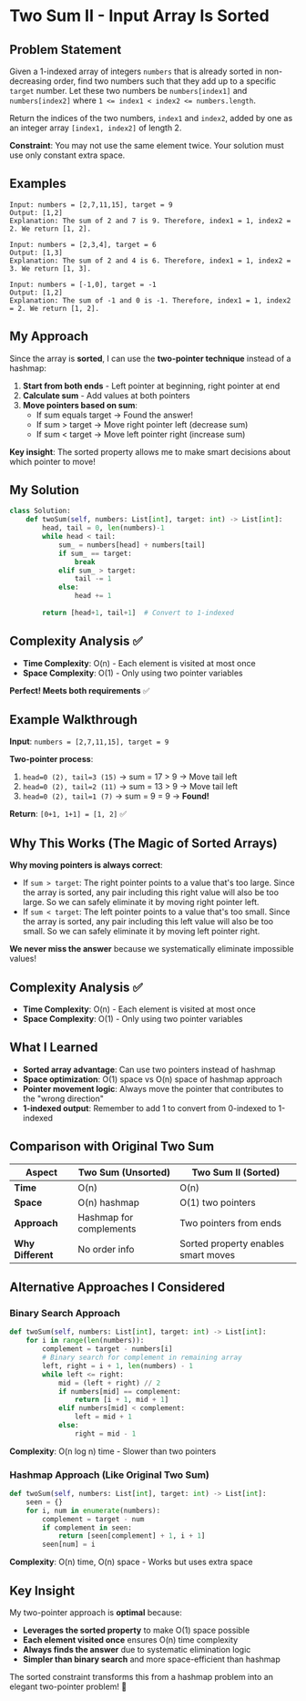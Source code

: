 # Two Sum II - Input Array Is Sorted

## Problem Statement
Given a 1-indexed array of integers `numbers` that is already sorted in non-decreasing order, find two numbers such that they add up to a specific `target` number. Let these two numbers be `numbers[index1]` and `numbers[index2]` where `1 <= index1 < index2 <= numbers.length`.

Return the indices of the two numbers, `index1` and `index2`, added by one as an integer array `[index1, index2]` of length 2.

**Constraint**: You may not use the same element twice. Your solution must use only constant extra space.

## Examples
```
Input: numbers = [2,7,11,15], target = 9
Output: [1,2]
Explanation: The sum of 2 and 7 is 9. Therefore, index1 = 1, index2 = 2. We return [1, 2].

Input: numbers = [2,3,4], target = 6
Output: [1,3]
Explanation: The sum of 2 and 4 is 6. Therefore, index1 = 1, index2 = 3. We return [1, 3].

Input: numbers = [-1,0], target = -1
Output: [1,2]
Explanation: The sum of -1 and 0 is -1. Therefore, index1 = 1, index2 = 2. We return [1, 2].
```

## My Approach
Since the array is **sorted**, I can use the **two-pointer technique** instead of a hashmap:

1. **Start from both ends** - Left pointer at beginning, right pointer at end
2. **Calculate sum** - Add values at both pointers
3. **Move pointers based on sum**:
   - If sum equals target → Found the answer!
   - If sum > target → Move right pointer left (decrease sum)
   - If sum < target → Move left pointer right (increase sum)

**Key insight**: The sorted property allows me to make smart decisions about which pointer to move!

## My Solution
```python
class Solution:
    def twoSum(self, numbers: List[int], target: int) -> List[int]:
        head, tail = 0, len(numbers)-1
        while head < tail:
            sum_ = numbers[head] + numbers[tail]
            if sum_ == target:
                break
            elif sum_ > target:
                tail -= 1
            else:
                head += 1
        
        return [head+1, tail+1]  # Convert to 1-indexed
```

## Complexity Analysis ✅
- **Time Complexity**: O(n) - Each element is visited at most once
- **Space Complexity**: O(1) - Only using two pointer variables

**Perfect! Meets both requirements** ✅

## Example Walkthrough
**Input**: `numbers = [2,7,11,15], target = 9`

**Two-pointer process**:
1. `head=0 (2), tail=3 (15)` → sum = 17 > 9 → Move tail left
2. `head=0 (2), tail=2 (11)` → sum = 13 > 9 → Move tail left  
3. `head=0 (2), tail=1 (7)` → sum = 9 = 9 → **Found!**

**Return**: `[0+1, 1+1] = [1, 2]` ✅

## Why This Works (The Magic of Sorted Arrays)

**Why moving pointers is always correct**:
- If `sum > target`: The right pointer points to a value that's too large. Since the array is sorted, any pair including this right value will also be too large. So we can safely eliminate it by moving right pointer left.
- If `sum < target`: The left pointer points to a value that's too small. Since the array is sorted, any pair including this left value will also be too small. So we can safely eliminate it by moving left pointer right.

**We never miss the answer** because we systematically eliminate impossible values!

## Complexity Analysis ✅
- **Time Complexity**: O(n) - Each element is visited at most once
- **Space Complexity**: O(1) - Only using two pointer variables

## What I Learned
- **Sorted array advantage**: Can use two pointers instead of hashmap
- **Space optimization**: O(1) space vs O(n) space of hashmap approach  
- **Pointer movement logic**: Always move the pointer that contributes to the "wrong direction"
- **1-indexed output**: Remember to add 1 to convert from 0-indexed to 1-indexed

## Comparison with Original Two Sum

| Aspect | Two Sum (Unsorted) | Two Sum II (Sorted) |
|--------|-------------------|---------------------|
| **Time** | O(n) | O(n) |
| **Space** | O(n) hashmap | O(1) two pointers |
| **Approach** | Hashmap for complements | Two pointers from ends |
| **Why Different** | No order info | Sorted property enables smart moves |

## Alternative Approaches I Considered

### Binary Search Approach
```python
def twoSum(self, numbers: List[int], target: int) -> List[int]:
    for i in range(len(numbers)):
        complement = target - numbers[i]
        # Binary search for complement in remaining array
        left, right = i + 1, len(numbers) - 1
        while left <= right:
            mid = (left + right) // 2
            if numbers[mid] == complement:
                return [i + 1, mid + 1]
            elif numbers[mid] < complement:
                left = mid + 1
            else:
                right = mid - 1
```
**Complexity**: O(n log n) time - Slower than two pointers

### Hashmap Approach (Like Original Two Sum)
```python
def twoSum(self, numbers: List[int], target: int) -> List[int]:
    seen = {}
    for i, num in enumerate(numbers):
        complement = target - num
        if complement in seen:
            return [seen[complement] + 1, i + 1]
        seen[num] = i
```
**Complexity**: O(n) time, O(n) space - Works but uses extra space

## Key Insight
My two-pointer approach is **optimal** because:
- **Leverages the sorted property** to make O(1) space possible
- **Each element visited once** ensures O(n) time complexity  
- **Always finds the answer** due to systematic elimination logic
- **Simpler than binary search** and more space-efficient than hashmap

The sorted constraint transforms this from a hashmap problem into an elegant two-pointer problem! 🎯